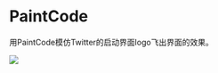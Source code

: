 # PaintCode
用PaintCode模仿Twitter的启动界面logo飞出界面的效果。

![](http://p1.bpimg.com/1949/6ac5d4feb3c0c180.gif)